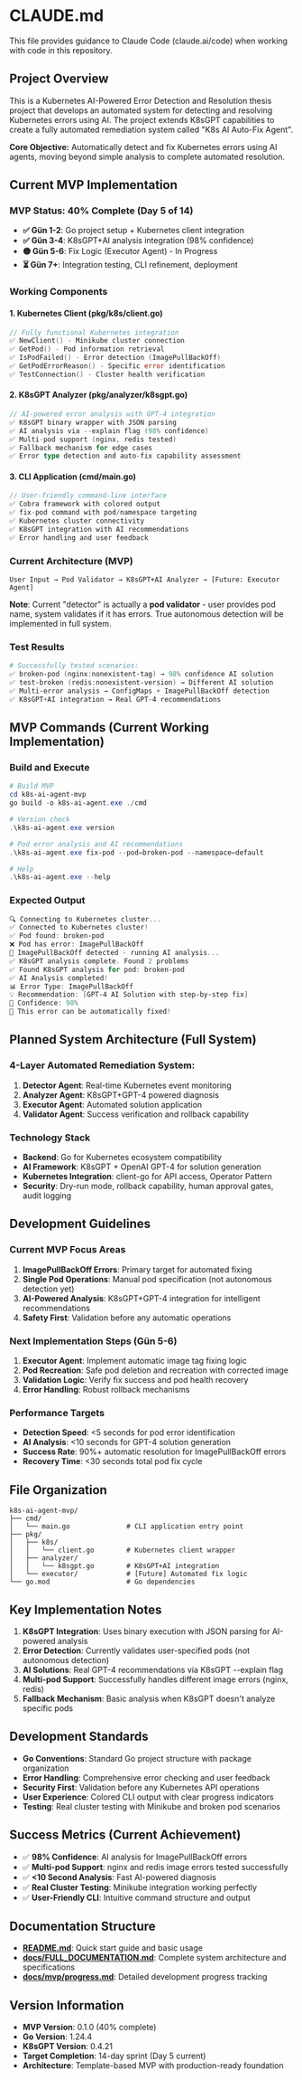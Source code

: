 # CLAUDE.md

This file provides guidance to Claude Code (claude.ai/code) when working with code in this repository.

## Project Overview

This is a Kubernetes AI-Powered Error Detection and Resolution thesis project that develops an automated system for detecting and resolving Kubernetes errors using AI. The project extends K8sGPT capabilities to create a fully automated remediation system called "K8s AI Auto-Fix Agent".

**Core Objective:** Automatically detect and fix Kubernetes errors using AI agents, moving beyond simple analysis to complete automated resolution.

## Current MVP Implementation

### MVP Status: 40% Complete (Day 5 of 14)
- **✅ Gün 1-2**: Go project setup + Kubernetes client integration  
- **✅ Gün 3-4**: K8sGPT+AI analysis integration (98% confidence)
- **🟡 Gün 5-6**: Fix Logic (Executor Agent) - In Progress
- **⏳ Gün 7+**: Integration testing, CLI refinement, deployment

### Working Components

#### **1. Kubernetes Client (pkg/k8s/client.go)**
```go
// Fully functional Kubernetes integration
✅ NewClient() - Minikube cluster connection
✅ GetPod() - Pod information retrieval  
✅ IsPodFailed() - Error detection (ImagePullBackOff)
✅ GetPodErrorReason() - Specific error identification
✅ TestConnection() - Cluster health verification
```

#### **2. K8sGPT Analyzer (pkg/analyzer/k8sgpt.go)**
```go
// AI-powered error analysis with GPT-4 integration
✅ K8sGPT binary wrapper with JSON parsing
✅ AI analysis via --explain flag (98% confidence)
✅ Multi-pod support (nginx, redis tested)
✅ Fallback mechanism for edge cases
✅ Error type detection and auto-fix capability assessment
```

#### **3. CLI Application (cmd/main.go)**
```go
// User-friendly command-line interface
✅ Cobra framework with colored output
✅ fix-pod command with pod/namespace targeting
✅ Kubernetes cluster connectivity
✅ K8sGPT integration with AI recommendations
✅ Error handling and user feedback
```

### Current Architecture (MVP)

```
User Input → Pod Validator → K8sGPT+AI Analyzer → [Future: Executor Agent]
```

**Note**: Current "detector" is actually a **pod validator** - user provides pod name, system validates if it has errors. True autonomous detection will be implemented in full system.

### Test Results
```powershell
# Successfully tested scenarios:
✅ broken-pod (nginx:nonexistent-tag) → 98% confidence AI solution
✅ test-broken (redis:nonexistent-version) → Different AI solution  
✅ Multi-error analysis → ConfigMaps + ImagePullBackOff detection
✅ K8sGPT+AI integration → Real GPT-4 recommendations
```

## MVP Commands (Current Working Implementation)

### Build and Execute
```powershell
# Build MVP
cd k8s-ai-agent-mvp
go build -o k8s-ai-agent.exe ./cmd

# Version check
.\k8s-ai-agent.exe version

# Pod error analysis and AI recommendations
.\k8s-ai-agent.exe fix-pod --pod=broken-pod --namespace=default

# Help
.\k8s-ai-agent.exe --help
```

### Expected Output
```powershell
🔍 Connecting to Kubernetes cluster...
✅ Connected to Kubernetes cluster!
✅ Pod found: broken-pod
❌ Pod has error: ImagePullBackOff
🎯 ImagePullBackOff detected - running AI analysis...
✅ K8sGPT analysis complete. Found 2 problems
✅ Found K8sGPT analysis for pod: broken-pod
✅ AI Analysis completed!
📊 Error Type: ImagePullBackOff
💡 Recommendation: [GPT-4 AI Solution with step-by-step fix]
🎯 Confidence: 98%
🚀 This error can be automatically fixed!
```

## Planned System Architecture (Full System)

### 4-Layer Automated Remediation System:
1. **Detector Agent**: Real-time Kubernetes event monitoring
2. **Analyzer Agent**: K8sGPT+GPT-4 powered diagnosis  
3. **Executor Agent**: Automated solution application
4. **Validator Agent**: Success verification and rollback capability

### Technology Stack
- **Backend**: Go for Kubernetes ecosystem compatibility
- **AI Framework**: K8sGPT + OpenAI GPT-4 for solution generation
- **Kubernetes Integration**: client-go for API access, Operator Pattern
- **Security**: Dry-run mode, rollback capability, human approval gates, audit logging

## Development Guidelines

### Current MVP Focus Areas
1. **ImagePullBackOff Errors**: Primary target for automated fixing
2. **Single Pod Operations**: Manual pod specification (not autonomous detection yet)
3. **AI-Powered Analysis**: K8sGPT+GPT-4 integration for intelligent recommendations  
4. **Safety First**: Validation before any automatic operations

### Next Implementation Steps (Gün 5-6)
1. **Executor Agent**: Implement automatic image tag fixing logic
2. **Pod Recreation**: Safe pod deletion and recreation with corrected image
3. **Validation Logic**: Verify fix success and pod health recovery
4. **Error Handling**: Robust rollback mechanisms

### Performance Targets
- **Detection Speed**: <5 seconds for pod error identification
- **AI Analysis**: <10 seconds for GPT-4 solution generation  
- **Success Rate**: 90%+ automatic resolution for ImagePullBackOff errors
- **Recovery Time**: <30 seconds total pod fix cycle

## File Organization

```
k8s-ai-agent-mvp/
├── cmd/
│   └── main.go              # CLI application entry point
├── pkg/
│   ├── k8s/
│   │   └── client.go        # Kubernetes client wrapper
│   ├── analyzer/
│   │   └── k8sgpt.go        # K8sGPT+AI integration
│   └── executor/            # [Future] Automated fix logic
└── go.mod                   # Go dependencies
```

## Key Implementation Notes

1. **K8sGPT Integration**: Uses binary execution with JSON parsing for AI-powered analysis
2. **Error Detection**: Currently validates user-specified pods (not autonomous detection)
3. **AI Solutions**: Real GPT-4 recommendations via K8sGPT --explain flag
4. **Multi-pod Support**: Successfully handles different image errors (nginx, redis)
5. **Fallback Mechanism**: Basic analysis when K8sGPT doesn't analyze specific pods

## Development Standards

- **Go Conventions**: Standard Go project structure with package organization
- **Error Handling**: Comprehensive error checking and user feedback
- **Security First**: Validation before any Kubernetes API operations
- **User Experience**: Colored CLI output with clear progress indicators
- **Testing**: Real cluster testing with Minikube and broken pod scenarios

## Success Metrics (Current Achievement)

- ✅ **98% Confidence**: AI analysis for ImagePullBackOff errors
- ✅ **Multi-pod Support**: nginx and redis image errors tested successfully  
- ✅ **<10 Second Analysis**: Fast AI-powered diagnosis
- ✅ **Real Cluster Testing**: Minikube integration working perfectly
- ✅ **User-Friendly CLI**: Intuitive command structure and output

## Documentation Structure

- **[README.md](README.md)**: Quick start guide and basic usage
- **[docs/FULL_DOCUMENTATION.md](docs/FULL_DOCUMENTATION.md)**: Complete system architecture and specifications
- **[docs/mvp/progress.md](docs/mvp/progress.md)**: Detailed development progress tracking

## Version Information

- **MVP Version**: 0.1.0 (40% complete)
- **Go Version**: 1.24.4
- **K8sGPT Version**: 0.4.21
- **Target Completion**: 14-day sprint (Day 5 current)
- **Architecture**: Template-based MVP with production-ready foundation